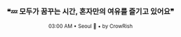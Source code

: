 <div align="center">

<br>

<h3>❝💤 모두가 꿈꾸는 시간, 혼자만의 여유를 즐기고 있어요❞</h3>

<sub>03:00 AM • Seoul 🌙 • by CrowRish</sub>

<br>

</div>